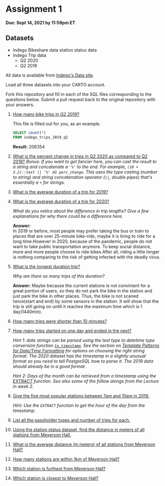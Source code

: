 # Assignment 1

**Due: Sept 14, 2021 by 11:59pm ET**

## Datasets

* Indego Bikeshare data station status data
* Indego Trip data
  - Q2 2020
  - Q2 2019

All data is available from [Indego's Data site](https://www.rideindego.com/about/data/).

Load all three datasets into your CARTO account.

Fork this repository and fill in each of the SQL files corresponding to the questions below. Submit a pull request back to the original repository with your answers.

1. [How many bike trips in Q2 2019?](query01.sql)

    This file is filled out for you, as an example.

    ```SQL
    SELECT count(*)
    FROM indego_trips_2019_q2
    ```

    **Result:** 206354

2. [What is the percent change in trips in Q2 2020 as compared to Q2 2019?](query02.sql)
    _Bonus: If you want to get fancier here, you can cast the result to a string and concatenate a `'%'` to the end. For example, `(10 + 3.2)::text || '%' AS perc_change`. This uses the type casting (number to string) and string concatenation operator (`||`, double pipes) that's essentially a `+` for strings._

3. [What is the average duration of a trip for 2019?](query03.sql)

4. [What is the average duration of a trip for 2020?](query04.sql)

    _What do you notice about the difference in trip lengths? Give a few explanations for why there could be a difference here._

    **Answer:**  
    In 2019 or before, most people may prefer taking the bus or train to places that are over 25-minute bike-ride, maybe it is tiring to ride for a long time.However in 2020, because of the pandemic, people do not want to take public transportation anymore. To keep social distance, more and more people choose to ride bikes.After all, riding a little longer is nothing comparing to the risk of getting infected with the deadly virus.

5. [What is the longest duration trip?](query05.sql)

    _Why are there so many trips of this duration?_

    **Answer:**
    Maybe because the current stations is not convinient for a great portion of users, so they do not park the bike in the station and just park the bike in other places. Thus, the bike is not scaned twice(start and end) by some sensors in the station. It will show that the trip is still going on untill it reaches the maximum time which is 1 day(1440min).


6. [How many trips were shorter than 10 minutes?](query06.sql)

7. [How many trips started on one day and ended in the next?](query07.sql)

    _Hint 1: date strings can be parsed using the text type to datetime type conversion function [`to_timestamp`](https://www.postgresql.org/docs/12/functions-formatting.html). See the section on [Template Patterns for Date/Time Formatting](https://www.postgresql.org/docs/12/functions-formatting.html#FUNCTIONS-FORMATTING-DATETIME-TABLE) for options on choosing the right string format. The 2020 dataset has the timestamp in a slightly unusual format so you need to tell PostgreSQL how to parse it. The 2019 data should already be in a good format._

    _Hint 2: Days of the month can be retrieved from a timestamp using the [EXTRACT](https://www.postgresql.org/docs/12/functions-datetime.html#FUNCTIONS-DATETIME-EXTRACT) function. See also some of the follow alongs from the Lecture in week 2._

8. [Give the five most popular stations between 7am and 10am in 2019.](query08.sql)

    _Hint: Use the `EXTRACT` function to get the hour of the day from the timestamp._

9. [List all the passholder types and number of trips for each.](query09.sql)

10. [Using the station status dataset, find the distance in meters of all stations from Meyerson Hall.](query10.sql)

11. [What is the average distance (in meters) of all stations from Meyerson Hall?](query11.sql)

12. [How many stations are within 1km of Meyerson Hall?](query12.sql)

13. [Which station is furthest from Meyerson Hall?](query13.sql)

14. [Which station is closest to Meyerson Hall?](query14.sql)
